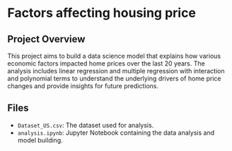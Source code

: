 
# Factors affecting housing price

## Project Overview
This project aims to build a data science model that explains how various economic factors impacted home prices over the last 20 years. The analysis includes linear regression and multiple regression with interaction and polynomial terms to understand the underlying drivers of home price changes and provide insights for future predictions.

## Files
- `Dataset_US.csv`: The dataset used for analysis.
- `analysis.ipynb`: Jupyter Notebook containing the data analysis and model building.

